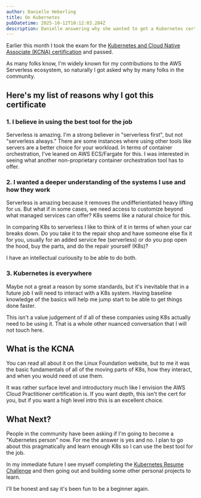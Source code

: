 ```yaml
---
author: Danielle Heberling
title: On Kubernetes
pubDatetime: 2025-10-12T10:12:03.284Z
description: Danielle answering why she wanted to get a Kubernetes certificate
---
```


Earlier this month I took the exam for the <a href="https://training.linuxfoundation.org/certification/kubernetes-cloud-native-associate/" target="_blank">Kubernetes and Cloud Native Associate (KCNA) certification</a> and passed.

As many folks know, I'm widely known for my contributions to the AWS Serverless ecosystem, so naturally I got asked why by many folks in the community.

## Here's my list of reasons why I got this certificate

### 1. I believe in using the best tool for the job

Serverless is amazing. I'm a strong believer in "serverless first", but not "serverless always." There are some instances where using other tools like servers are a better choice for your workload. In terms of container orchestration, I've leaned on AWS ECS/Fargate for this. I was interested in seeing what another non-proprietary container orchestration tool has to offer.

### 2. I wanted a deeper understanding of the systems I use and how they work

Serverless is amazing because it removes the undifferientiated heavy lifting for us. But what if in some cases, we need access to customize beyond what managed services can offer? K8s seems like a natural choice for this.

In comparing K8s to serverless I like to think of it in terms of when your car breaks down. Do you take it to the repair shop and have someone else fix it for you, usually for an added service fee (serverless) or do you pop open the hood, buy the parts, and do the repair yourself (K8s)?

I have an intellectual curiousity to be able to do both.

### 3. Kubernetes is everywhere

Maybe not a great a reason by some standards, but it's inevitable that in a future job I will need to interact with a K8s system. Having baseline knowledge of the basics will help me jump start to be able to get things done faster.

This isn't a value judgement of if all of these companies using K8s actually need to be using it. That is a whole other nuanced conversation that I will not touch here.

## What is the KCNA

You can read all about it on the Linux Foundation website, but to me it was the basic fundamentals of all of the moving parts of K8s, how they interact, and when you would need ot use them.

It was rather surface level and introductory much like I envision the AWS Cloud Practitioner certification is. If you want depth, this isn't the cert for you, but if you want a high level intro this is an excellent choice.

## What Next?

People in the community have been asking if I'm going to become a "Kubernetes person" now. For me the answer is yes and no. I plan to go about this pragmatically and learn enough K8s so I can use the best tool for the job.

In my immediate future I see myself completing the <a href="https://cloudresumechallenge.dev/docs/extensions/kubernetes-challenge/" target="_blank">Kubernetes Resume Challenge</a> and then going out and building some other personal projects to learn.

I'll be honest and say it's been fun to be a beginner again.

